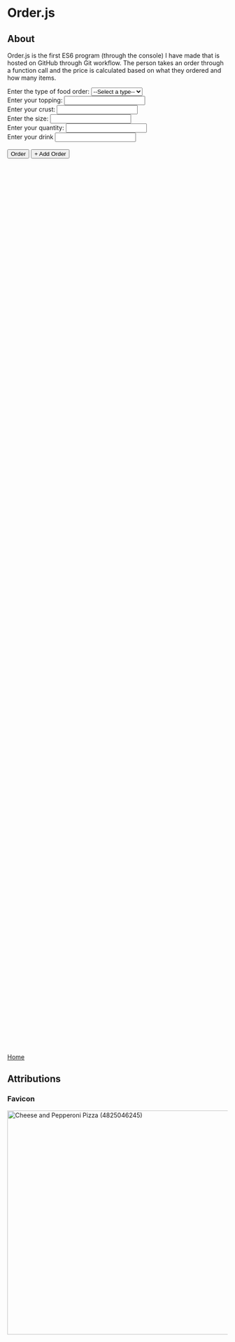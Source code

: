 <script src = "https://cdn.rawgit.com/KnowledgeableKangaroo/KnowledgeableKangaroo.github.io/master/script.js"></script>
<script> 
    let sslink = document.createElement("link"); 
    sslink.href = "../css/style.css";
    sslink.rel = "stylesheet";
    sslink.type = "text/css";
    document.head.appendChild(sslink);

    let favLink = document.createElement("link");
    favLink.rel = "shortcut icon";
    favLink.type = "images/x-icon";
    favLink.href = "../images/icon.ico";
    document.head.appendChild(favLink);
</script>

# Order.js

## About ##

Order.js is the first ES6 program (through the console) I have made that is hosted on GitHub through Git workflow. The person takes an order through a function call and the price is calculated based on what they ordered and how many items. 

<object width = "900" height = "270" data = "./README.html" type = "text/html"></object>

<form action = "">
    <label for = "orderType">Enter the type of food order: </label>
    <select name = "orderType" id = "orderType" required>
        <option value = "">--Select a type--</option>
        <option value = "pizza"> Pizza </option>
        <option value = "hotDog"> Hot Dog </option>
        <option value = "fries"> Fries </option>
        <option value = "drink"> Drink </option>
    </select> <br>
    <label for = "orderTopping">Enter your topping: </label>
    <input type = "text" name = "orderTopping"> <br> 
    <label for = "crustType">Enter your crust: </label>
    <input type = "text" name = "crustType"> <br>  
    <label for = "size">Enter the size: </label>
    <input type = "text" name = "size" required> <br>  
    <label for = "quantity">Enter your quantity: </label>
    <input type = "text" name = "quantity"> <br>  
    <label for = "drink"> Enter your drink </label>
    <input type = "text" name = "drink"> <br>
    <br>

<input type = "button" value = "Order" onclick = "showOrder()" />
<input type = "button" value = "+ Add Order" onclick = "duplicateForm()" />
</form> <br>

<div id = "writeroot" style = "height: 50vh; overflow: auto;" class = "highlight"> 
    <div class = "gt" id = "program"> </div>
</div>
<script src = "../scripts/orderIn.js"> </script>
<script src = "../scripts/order.js"> </script>

[Home](https://knowledgeablekangaroo.github.io)

## Attributions ##

### Favicon ###

<a target = "_blank" title = "By Pink Sherbet Photography from USA (Cheese and Pepperoni Pizza) [CC BY 2.0 
 (https://creativecommons.org/licenses/by/2.0
)], via Wikimedia Commons" href = "https://commons.wikimedia.org/wiki/File:Cheese_and_Pepperoni_Pizza_(4825046245).jpg"><img width="512" alt = "Cheese and Pepperoni Pizza (4825046245)" src = "https://upload.wikimedia.org/wikipedia/commons/thumb/5/54/Cheese_and_Pepperoni_Pizza_%284825046245%29.jpg/512px-Cheese_and_Pepperoni_Pizza_%284825046245%29.jpg"></a>

